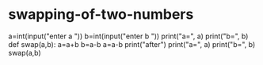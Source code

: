 # swapping-of-two-numbers
a=int(input("enter a "))
b=int(input("enter b "))
print("a=", a)
print("b=", b)
def swap(a,b):
a=a+b
b=a-b
a=a-b
print("after")
print("a=", a)
print("b=", b)
swap(a,b)

